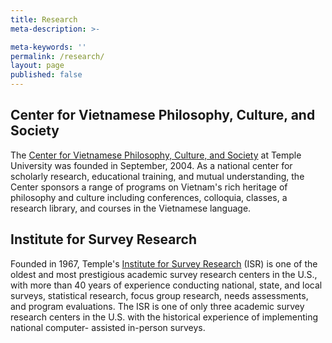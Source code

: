 ```yaml
---
title: Research
meta-description: >-

meta-keywords: ''
permalink: /research/
layout: page
published: false
---
```

## Center for Vietnamese Philosophy, Culture, and Society

The [Center for Vietnamese Philosophy, Culture, and Society](http://www.cla.temple.edu/vietnamese_center/welcome.htm) at Temple University was founded in September, 2004. As a national center for scholarly research, educational training, and mutual understanding, the Center sponsors a range of programs on Vietnam's rich heritage of philosophy and culture including conferences, colloquia, classes, a research library, and courses in the Vietnamese language.

## Institute for Survey Research

Founded in 1967, Temple's [Institute for Survey Research](http://www.cla.temple.edu/isr/) (ISR) is one of the oldest and most prestigious academic survey research centers in the U.S., with more than 40 years of experience conducting national, state, and local surveys, statistical research, focus group research, needs assessments, and program evaluations. The ISR is one of only three academic survey research centers in the U.S. with the historical experience of implementing national computer- assisted in-person surveys.

